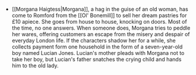 - [[Morgana Haigtess|Morgana]], a hag in the guise of an old woman, has come to Romford from the [[Ol' Bonemill]] to sell her dream pastries for £10 apiece. She goes from house to house, knocking on doors. Most of the time, no one answers. When someone does, Morgana tries to peddle her wares, offering customers an escape from the misery and despair of everyday London life. If the characters shadow her for a while, she collects payment form one household in the form of a seven-year-old boy named Lucian Jones. Lucian's mother pleads with Morgana not to take her boy, but Lucian's father snatches the crying child and hands him to the old lady.